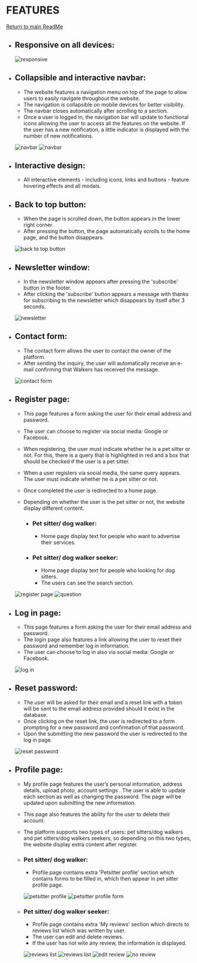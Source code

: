 # FEATURES

  [Return to main ReadMe](/README.md#features)


- ## **Responsive on all devices:**

    ![responsive]()

- ## **Collapsible and interactive navbar:**

    - The website features a navigation menu on top of the page to allow users to easily navigate throughout the website.
    - The navigation is collapsible on mobile devices for better visibility.
    - The navbar closes automatically after scrolling to a section.
    - Once a user is logged in, the navigation bar will update to functional icons allowing the user to access all the features on the website. If the user has a new notification, a little indicator is displayed with the number of new notifications.

    ![navbar](/documents/navbar-desktop.png)
    ![navbar](/documents/navbar-mobile.png)

- ## **Interactive design:**

    - All interactive elements - including icons, links and buttons - feature hovering effects and all modals.


- ## **Back to top button:**

    - When the page is scrolled down, the button appears in the lower right corner.
    - After pressing the button, the page automatically scrolls to the home page, and the button disappears.

    ![back to top button](/documents/back-to-top-button.png)


- ## **Newsletter window:**

    - In the newsletter window appears after pressing the 'subscribe' button in the footer.
    - After clicking the 'subscribe' button appears a message with thanks for subscribing to the newsletter which disappears by itself after 3 seconds.

    ![newsletter](/documents/newsletter.png)


- ## **Contact form:**

    - The contact form allows the user to contact the owner of the platform.
    - After sending the inquiry, the user will automatically receive an e-mail confirming that Walkers has received the message.

    ![contact form](/documents/contact-form.png)


- ## **Register page:**

    - This page features a form asking the user for their email address and password.
    - The user can choose to register via social media: Google or Facebook.
    - When registering, the user must indicate whether he is a pet sitter or not. For this, there is a query that is highlighted in red and a box that should be checked if the user is a pet sitter.
    - When a user registers via social media, the same query appears. The user must indicate whether he is a pet sitter or not.
    - Once completed the user is redirected to a home page.
    - Depending on whether the user is the pet sitter or not, the website display different content.
    
        - ### **Pet sitter/ dog walker:**
            - Home page display text for people who want to advertise their services.


        - ### **Pet sitter/ dog walker seeker:**
            - Home page display text for people who looking for dog sitters.
            - The users can see the search section.

    ![register page](/documents/register.png)
    ![question](/documents/question.png)


- ## **Log in page:**

    - This page features a form asking the user for their email address and password.
    - The login page also features a link allowing the user to reset their password and remember log in information.
    - The user can choose to log in also via social media: Google or Facebook.

    ![log in](/documents/log-in.png)


- ## **Reset password:**

    - The user will be asked for their email and a reset link with a token will be sent to the email address provided should it exist in the database.
    - Once clicking on the reset link, the user is redirected to a form prompting for a new password and confirmation of that password.
    - Upon the submitting the new password the user is redirected to the log in page.

    ![reset password](/documents/reset-password.png)


- ## **Profile page:**

    - My profile page features the user’s personal information, address details, upload photo, account settings . The user is able to update each section as well as changing the password. The page will be updated upon submitting the new information.
    - This page also features the ability for the user to delete their account.
    - The platform supports two types of users: pet sitters/dog walkers and pet sitters/dog walkers seekers, so depending on this two types, the website display extra content after register.

    - ### **Pet sitter/ dog walker:**
        
        - Profile page contains extra 'Petsitter profile' section which contains forms to be filled in, which then appear in pet sitter profile page.

        ![petsitter profile](/documents/petsitter-profile.png)
        ![petsitter profile form](/documents/petsitter-profile-form.png)

    - ### **Pet sitter/ dog walker seeker:**

        - Profile page contains extra 'My reviews' section which directs to  reviews list which was written by user.
        - The user can edit and delete reviews.
        - If the user has not wite any review, the information is displayed.

        ![reviews list](/documents/no-petsitter-profile.png)
        ![reviews list](/documents/reviews-list.png)
        ![edit review](/documents/edit-review.png)
        ![no review](/documents/no-reviews.png)


    
